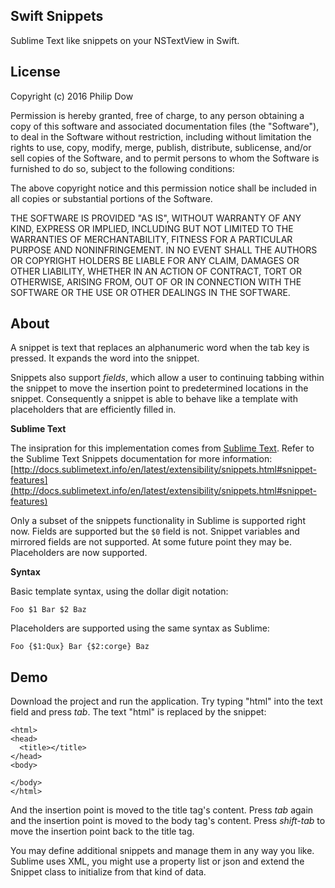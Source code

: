 ## Swift Snippets

Sublime Text like snippets on your NSTextView in Swift.

## License

Copyright (c) 2016 Philip Dow

Permission is hereby granted, free of charge, to any person obtaining a copy of this software and associated documentation files (the "Software"), to deal in the Software without restriction, including without limitation the rights to use, copy, modify, merge, publish, distribute, sublicense, and/or sell copies of the Software, and to permit persons to whom the Software is furnished to do so, subject to the following conditions:

The above copyright notice and this permission notice shall be included in all copies or substantial portions of the Software.

THE SOFTWARE IS PROVIDED "AS IS", WITHOUT WARRANTY OF ANY KIND, EXPRESS OR IMPLIED, INCLUDING BUT NOT LIMITED TO THE WARRANTIES OF MERCHANTABILITY, FITNESS FOR A PARTICULAR PURPOSE AND NONINFRINGEMENT. IN NO EVENT SHALL THE AUTHORS OR COPYRIGHT HOLDERS BE LIABLE FOR ANY CLAIM, DAMAGES OR OTHER LIABILITY, WHETHER IN AN ACTION OF CONTRACT, TORT OR OTHERWISE, ARISING FROM, OUT OF OR IN CONNECTION WITH THE SOFTWARE OR THE USE OR OTHER DEALINGS IN THE SOFTWARE.

## About

A snippet is text that replaces an alphanumeric word when the tab key is pressed. It expands the word into the snippet.

Snippets also support *fields*, which allow a user to continuing tabbing within the snippet to move the insertion point to predetermined locations in the snippet. Consequently a snippet is able to behave like a template with placeholders that are efficiently filled in.

**Sublime Text**

The insipration for this implementation comes from [Sublime Text](https://www.sublimetext.com/). Refer to the Sublime Text Snippets documentation for more information: [http://docs.sublimetext.info/en/latest/extensibility/snippets.html#snippet-features](http://docs.sublimetext.info/en/latest/extensibility/snippets.html#snippet-features)

Only a subset of the snippets functionality in Sublime is supported right now. Fields are supported but the `$0` field is not. Snippet variables and  mirrored fields are not supported. At some future point they may be. Placeholders are now supported.

**Syntax**

Basic template syntax, using the dollar digit notation:

```
Foo $1 Bar $2 Baz
```

Placeholders are supported using the same syntax as Sublime:

```
Foo {$1:Qux} Bar {$2:corge} Baz
```

## Demo

Download the project and run the application. Try typing "html" into the text field and press *tab*. The text "html" is replaced by the snippet:

```
<html>
<head>
  <title></title>
</head>
<body>

</body>
</html>
```

And the insertion point is moved to the title tag's content. Press *tab* again and the insertion point is moved to the body tag's content. Press *shift-tab* to move the insertion point back to the title tag.

You may define additional snippets and manage them in any way you like. Sublime uses XML, you might use a property list or json and extend the Snippet class to initialize from that kind of data.